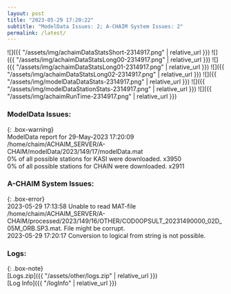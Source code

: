 ```yaml
---
layout: post
title: "2023-05-29 17:20:22"
subtitle: "ModelData Issues: 2; A-CHAIM System Issues: 2"
permalink: /latest/
---
```


![]({{ "/assets/img/achaimDataStatsShort-2314917.png" | relative_url }})
![]({{ "/assets/img/achaimDataStatsLong00-2314917.png" | relative_url }})
![]({{ "/assets/img/achaimDataStatsLong01-2314917.png" | relative_url }})
![]({{ "/assets/img/achaimDataStatsLong02-2314917.png" | relative_url }})
![]({{ "/assets/img/modelDataDataStats-2314917.png" | relative_url }})
![]({{ "/assets/img/modelDataStationStats-2314917.png" | relative_url }})
![]({{ "/assets/img/achaimRunTime-2314917.png" | relative_url }})


### ModelData Issues:  
  
{: .box-warning}  
 ModelData report for 29-May-2023 17:20:09   
 /home/chaim/ACHAIM_SERVER/A-CHAIM/modelData/2023/149/17/modelData.mat   
 0% of all possible stations for KASI were downloaded. x3950   
 0% of all possible stations for CHAIN were downloaded. x2911   
  
### A-CHAIM System Issues:  
  
{: .box-error}  
2023-05-29 17:13:58 Unable to read MAT-file /home/chaim/ACHAIM_SERVER/A-CHAIM/processed/2023/149/16/OTHER/COD0OPSULT_20231490000_02D_05M_ORB.SP3.mat. File might be corrupt.  
2023-05-29 17:20:17 Conversion to logical from string is not possible.  

### Logs:  
  
{: .box-note}  
[Logs.zip]({{ "/assets/other/logs.zip" | relative_url }})  
[Log Info]({{ "/logInfo" | relative_url }})  

